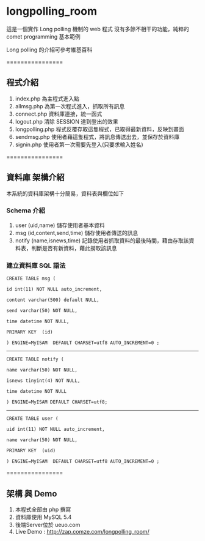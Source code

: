 longpolling_room
================

這是一個實作 Long polling 機制的 web 程式
沒有多餘不相干的功能，純粹的 comet programming 基本範例

Long polling 的介紹可參考維基百科

================

## 程式介紹

1. index.php   為主程式進入點
2. allmsg.php 	為第一次程式進入，抓取所有訊息
3.	connect.php 資料庫連接，統一函式
4.	logout.php  清除 SESSION 達到登出的效果 
5.	longpolling.php  程式反覆存取這隻程式，已取得最新資料，反映到畫面
6.	sendmsg.php  使用者藉這隻程式，將訊息傳送出去，並保存於資料庫
7.	signin.php   使用者第一次需要先登入(只要求輸入姓名)

================

## 資料庫 架構介紹

本系統的資料庫架構十分簡易，資料表與欄位如下

### Schema 介紹
1. user (uid,name) 儲存使用者基本資料
2. msg (id,content,send,time) 儲存使用者傳送的訊息
3. notify (name,isnews,time) 記錄使用者抓取資料的最後時間，藉由存取該資料表，判斷是否有新資料，藉此撈取該訊息

### 建立資料庫 SQL 語法

    CREATE TABLE msg (  
    
    id int(11) NOT NULL auto_increment,  
    
    content varchar(500) default NULL,  
    
    send varchar(50) NOT NULL,  
    
    time datetime NOT NULL,  
    
    PRIMARY KEY  (id)  
    
    ) ENGINE=MyISAM  DEFAULT CHARSET=utf8 AUTO_INCREMENT=0 ;  

* * *
  
    CREATE TABLE notify (  
 
    name varchar(50) NOT NULL,  
    
    isnews tinyint(4) NOT NULL,  
    
    time datetime NOT NULL  
    
    ) ENGINE=MyISAM DEFAULT CHARSET=utf8;  
    
* * *
  
    CREATE TABLE user (  
  
    uid int(11) NOT NULL auto_increment,  
    
    name varchar(50) NOT NULL,  
    
    PRIMARY KEY  (uid)  
    
    ) ENGINE=MyISAM  DEFAULT CHARSET=utf8 AUTO_INCREMENT=0 ;

================

## 架構 與 Demo

1. 本程式全部由 php 撰寫
2. 資料庫使用 MySQL 5.4
3. 後端Server位於 ueuo.com
4. Live Demo : http://zap.comze.com/longpolling_room/
